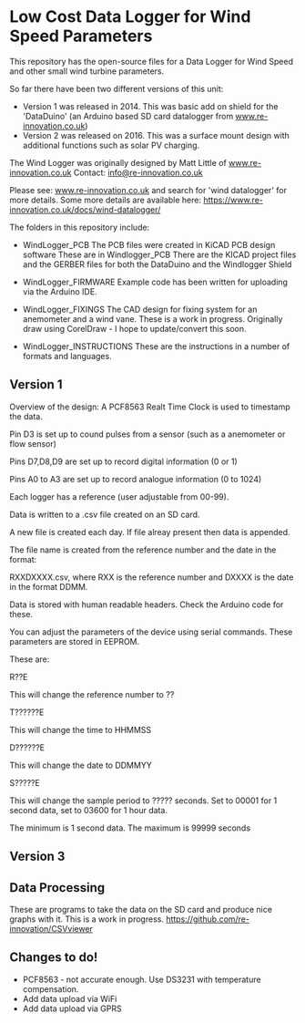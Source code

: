 # Low Cost Data Logger for Wind Speed Parameters
This repository has the open-source files for a Data Logger for Wind Speed and other small wind turbine parameters.

So far there have been two different versions of this unit:
* Version 1 was released in 2014. This was basic add on shield for the 'DataDuino' (an Arduino based SD card datalogger from www.re-innovation.co.uk)
* Version 2 was released on 2016. This was a surface mount design with additional functions such as solar PV charging.

The Wind Logger was originally designed by Matt Little of www.re-innovation.co.uk
Contact: info@re-innovation.co.uk

Please see: www.re-innovation.co.uk and search for 'wind datalogger' for more details.
Some more details are available here:
https://www.re-innovation.co.uk/docs/wind-datalogger/

The folders in this repository include:
	
* WindLogger_PCB
The PCB files were created in KiCAD PCB design software
These are in Windlogger_PCB
There are the KICAD project files and the GERBER files for both the DataDuino and the Windlogger Shield	

* WindLogger_FIRMWARE
Example code has been written for uploading via the Arduino IDE.

* WindLogger_FIXINGS
The CAD design for fixing system for an anemometer and a wind vane.
These is a work in progress. Originally draw using CorelDraw - I hope to update/convert this soon.
	
* WindLogger_INSTRUCTIONS
These are the instructions in a number of formats and languages.

## Version 1
Overview of the design:
  A PCF8563 Realt Time Clock is used to timestamp the data.
  
  Pin D3 is set up to cound pulses from a sensor (such as a anemometer or flow sensor)
  
  Pins D7,D8,D9 are set up to record digital information (0 or 1)
  
  Pins A0 to A3 are set up to record analogue information (0 to 1024)
  
  Each logger has a reference (user adjustable from 00-99).
  
  Data is written to a .csv file created on an SD card.
  
  A new file is created each day. If file alreay present then data is appended.
  
  The file name is created from the reference number and the date in the format:
  
  RXXDXXXX.csv, where RXX is the reference number and DXXXX is the date in the format DDMM. 
  
  Data is stored with human readable headers. Check the Arduino code for these.
  
  You can adjust the parameters of the device using serial commands. These parameters are stored in EEPROM.
  
  These are:
  
  R??E
  
  This will change the reference number to ??
  
  T??????E
  
  This will change the time to HHMMSS
  
  D??????E
  
  This will change the date to DDMMYY
  
  S?????E
  
  This will change the sample period to ????? seconds. Set to 00001 for 1 second data, set to 03600 for 1 hour data.
  
  The minimum is 1 second data. The maximum is 99999 seconds

## Version 3
 

##  Data Processing
These are programs to take the data on the SD card and produce nice graphs with it.
This is a work in progress.
https://github.com/re-innovation/CSVviewer

 
## Changes to do!

* PCF8563 - not accurate enough. Use DS3231 with temperature compensation.
* Add data upload via WiFi
* Add data upload via GPRS

